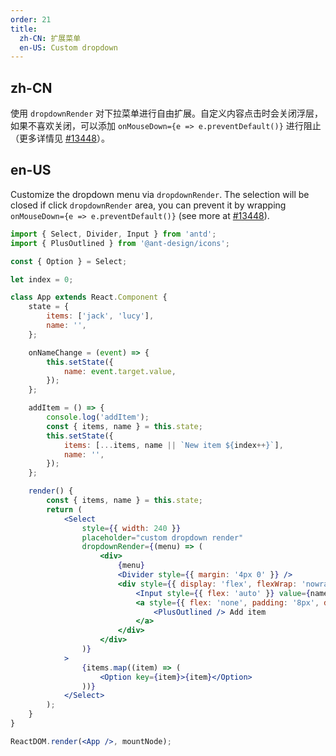 ```yaml
---
order: 21
title:
  zh-CN: 扩展菜单
  en-US: Custom dropdown
---
```


## zh-CN

使用 `dropdownRender` 对下拉菜单进行自由扩展。自定义内容点击时会关闭浮层，如果不喜欢关闭，可以添加 `onMouseDown={e => e.preventDefault()}` 进行阻止（更多详情见 [#13448](https://github.com/ant-design/ant-design/issues/13448)）。

## en-US

Customize the dropdown menu via `dropdownRender`. The selection will be closed if click `dropdownRender` area, you can prevent it by wrapping `onMouseDown={e => e.preventDefault()}` (see more at [#13448](https://github.com/ant-design/ant-design/issues/13448)).

```jsx
import { Select, Divider, Input } from 'antd';
import { PlusOutlined } from '@ant-design/icons';

const { Option } = Select;

let index = 0;

class App extends React.Component {
	state = {
		items: ['jack', 'lucy'],
		name: '',
	};

	onNameChange = (event) => {
		this.setState({
			name: event.target.value,
		});
	};

	addItem = () => {
		console.log('addItem');
		const { items, name } = this.state;
		this.setState({
			items: [...items, name || `New item ${index++}`],
			name: '',
		});
	};

	render() {
		const { items, name } = this.state;
		return (
			<Select
				style={{ width: 240 }}
				placeholder="custom dropdown render"
				dropdownRender={(menu) => (
					<div>
						{menu}
						<Divider style={{ margin: '4px 0' }} />
						<div style={{ display: 'flex', flexWrap: 'nowrap', padding: 8 }}>
							<Input style={{ flex: 'auto' }} value={name} onChange={this.onNameChange} />
							<a style={{ flex: 'none', padding: '8px', display: 'block', cursor: 'pointer' }} onClick={this.addItem}>
								<PlusOutlined /> Add item
							</a>
						</div>
					</div>
				)}
			>
				{items.map((item) => (
					<Option key={item}>{item}</Option>
				))}
			</Select>
		);
	}
}

ReactDOM.render(<App />, mountNode);
```
